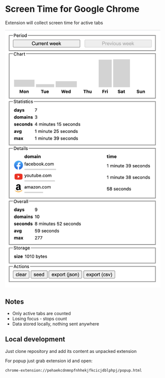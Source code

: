 # Screen Time for Google Chrome

Extension will collect screen time for active tabs

![Screenshot](images/screenshot.png)

## Notes

- Only active tabs are counted
- Losing focus - stops count
- Data stored locally, nothing sent anywhere

## Local development

Just clone repository and add its content as unpacked extension

For popup just grab extension id and open:

```
chrome-extension://pehaekcdnmnpfnhhekjfkcicjdblphpj/popup.html
```
